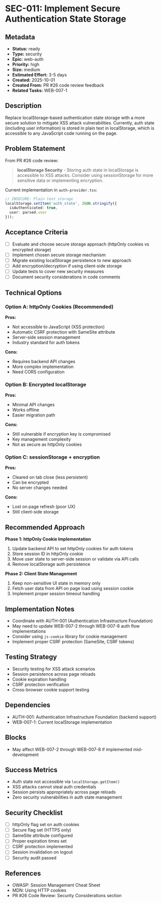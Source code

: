 # SEC-011: Implement Secure Authentication State Storage

## Metadata
- **Status:** ready
- **Type:** security
- **Epic:** web-auth
- **Priority:** high
- **Size:** medium
- **Estimated Effort:** 3-5 days
- **Created:** 2025-10-01
- **Created From:** PR #26 code review feedback
- **Related Tasks:** WEB-007-1

## Description
Replace localStorage-based authentication state storage with a more secure solution to mitigate XSS attack vulnerabilities. Currently, auth state (including user information) is stored in plain text in localStorage, which is accessible to any JavaScript code running on the page.

## Problem Statement
From PR #26 code review:
> **localStorage Security** - Storing auth state in localStorage is accessible to XSS attacks. Consider using sessionStorage for more sensitive data or implementing encryption.

Current implementation in `auth-provider.tsx`:
```typescript
// INSECURE: Plain text storage
localStorage.setItem('auth_state', JSON.stringify({
  isAuthenticated: true,
  user: parsed.user
}));
```

## Acceptance Criteria
- [ ] Evaluate and choose secure storage approach (httpOnly cookies vs encrypted storage)
- [ ] Implement chosen secure storage mechanism
- [ ] Migrate existing localStorage persistence to new approach
- [ ] Add encryption/decryption if using client-side storage
- [ ] Update tests to cover new security measures
- [ ] Document security considerations in code comments

## Technical Options

### Option A: httpOnly Cookies (Recommended)
**Pros:**
- Not accessible to JavaScript (XSS protection)
- Automatic CSRF protection with SameSite attribute
- Server-side session management
- Industry standard for auth tokens

**Cons:**
- Requires backend API changes
- More complex implementation
- Need CORS configuration

### Option B: Encrypted localStorage
**Pros:**
- Minimal API changes
- Works offline
- Easier migration path

**Cons:**
- Still vulnerable if encryption key is compromised
- Key management complexity
- Not as secure as httpOnly cookies

### Option C: sessionStorage + encryption
**Pros:**
- Cleared on tab close (less persistent)
- Can be encrypted
- No server changes needed

**Cons:**
- Lost on page refresh (poor UX)
- Still client-side storage

## Recommended Approach
**Phase 1: httpOnly Cookie Implementation**
1. Update backend API to set httpOnly cookies for auth tokens
2. Store session ID in httpOnly cookie
3. Move user state to server-side session or validate via API calls
4. Remove localStorage auth persistence

**Phase 2: Client State Management**
1. Keep non-sensitive UI state in memory only
2. Fetch user data from API on page load using session cookie
3. Implement proper session timeout handling

## Implementation Notes
- Coordinate with AUTH-001 (Authentication Infrastructure Foundation)
- May need to update WEB-007-2 through WEB-007-8 auth flow implementations
- Consider using `js-cookie` library for cookie management
- Implement proper CSRF protection (SameSite, CSRF tokens)

## Testing Strategy
- Security testing for XSS attack scenarios
- Session persistence across page reloads
- Cookie expiration handling
- CSRF protection verification
- Cross-browser cookie support testing

## Dependencies
- AUTH-001: Authentication Infrastructure Foundation (backend support)
- WEB-007-1: Current localStorage implementation

## Blocks
- May affect WEB-007-2 through WEB-007-8 if implemented mid-development

## Success Metrics
- Auth state not accessible via `localStorage.getItem()`
- XSS attacks cannot steal auth credentials
- Session persists appropriately across page reloads
- Zero security vulnerabilities in auth state management

## Security Checklist
- [ ] httpOnly flag set on auth cookies
- [ ] Secure flag set (HTTPS only)
- [ ] SameSite attribute configured
- [ ] Proper expiration times set
- [ ] CSRF protection implemented
- [ ] Session invalidation on logout
- [ ] Security audit passed

## References
- OWASP: Session Management Cheat Sheet
- MDN: Using HTTP cookies
- PR #26 Code Review: Security Considerations section
